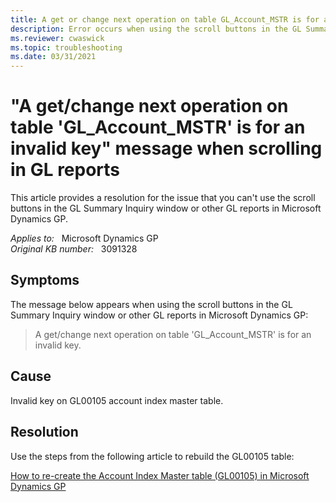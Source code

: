 ```yaml
---
title: A get or change next operation on table GL_Account_MSTR is for an invalid key error
description: Error occurs when using the scroll buttons in the GL Summary Inquiry window or other GL reports in Microsoft Dynamics GP. Provides a resolution.
ms.reviewer: cwaswick
ms.topic: troubleshooting
ms.date: 03/31/2021
---
```

# "A get/change next operation on table 'GL_Account_MSTR' is for an invalid key" message when scrolling in GL reports

This article provides a resolution for the issue that you can't use the scroll buttons in the GL Summary Inquiry window or other GL reports in Microsoft Dynamics GP.

_Applies to:_ &nbsp; Microsoft Dynamics GP  
_Original KB number:_ &nbsp; 3091328

## Symptoms

The message below appears when using the scroll buttons in the GL Summary Inquiry window or other GL reports in Microsoft Dynamics GP:

> A get/change next operation on table 'GL_Account_MSTR' is for an invalid key.

## Cause

Invalid key on GL00105 account index master table.

## Resolution

Use the steps from the following article to rebuild the GL00105 table:

[How to re-create the Account Index Master table (GL00105) in Microsoft Dynamics GP](https://support.microsoft.com/topic/how-to-re-create-the-account-index-master-table-gl00105-in-microsoft-dynamics-gp-8a6bc0d9-cc0f-8d34-2be0-4138ccc1aec5)
